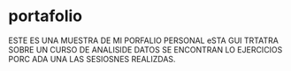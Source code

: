 # portafolio

ESTE ES UNA MUESTRA DE MI PORFALIO PERSONAL
eSTA GUI  TRTATRA SOBRE UN CURSO DE ANALISIDE DATOS SE ENCONTRAN LO EJERCICIOS PORC ADA UNA LAS SESIOSNES REALIZDAS.
